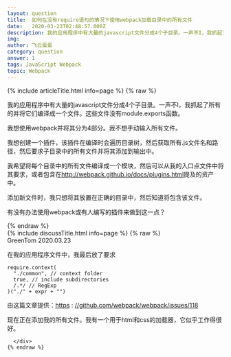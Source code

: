```yaml
---
layout: question
title:  如何在没有require语句的情况下使用webpack加载目录中的所有文件
date:   2020-03-23T02:48:57.000Z
description: 我的应用程序中有大量的javascript文件分成4个子目录。一声不I，我抓起了所有的并将它们编译成一个文件。这些文件没有module.exports函数...
img: 
author: 飞云蛋蛋
category: question
answer: 1
tags: JavaScript Webpack
topic: Webpack
---
```

<div class="article-root">
  <div class="article">
    {% include articleTitle.html info=page %}
    {% raw %}
    <div class="article-content"><p><font style="vertical-align: inherit;"><font style="vertical-align: inherit;">我的应用程序中有大量的javascript文件分成4个子目录。</font><font style="vertical-align: inherit;">一声不I，我抓起了所有的并将它们编译成一个文件。</font><font style="vertical-align: inherit;">这些文件没有module.exports函数。</font></font></p>

<p><font style="vertical-align: inherit;"><font style="vertical-align: inherit;">我想使用webpack并将其分为4部分。</font><font style="vertical-align: inherit;">我不想手动输入所有文件。</font></font></p>

<p><font style="vertical-align: inherit;"><font style="vertical-align: inherit;">我想创建一个插件，该插件在编译时会遍历目录树，然后获取所有.js文件名和路径，然后要求子目录中的所有文件并将其添加到输出中。 </font></font></p>

<p><font style="vertical-align: inherit;"><font style="vertical-align: inherit;">我希望将每个目录中的所有文件编译成一个模块，然后可以从我的入口点文件中将其要求，或者包含在</font></font><a href="http://webpack.github.io/docs/plugins.html" rel="noreferrer"><font style="vertical-align: inherit;"><font style="vertical-align: inherit;">http://webpack.github.io/docs/plugins.html</font></font></a><font style="vertical-align: inherit;"><font style="vertical-align: inherit;">提及</font><font style="vertical-align: inherit;">的资产</font><font style="vertical-align: inherit;">中。</font></font></p>

<p><font style="vertical-align: inherit;"><font style="vertical-align: inherit;">添加新文件时，我只想将其放置在正确的目录中，然后知道将包含该文件。</font></font></p>

<p><font style="vertical-align: inherit;"><font style="vertical-align: inherit;">有没有办法使用webpack或有人编写的插件来做到这一点？</font></font></p></div>
    {% endraw %}
  </div>

  <div class="discuss-wrapper">
    {% include discussTitle.html info=page %}
    {% raw %}
    <div class="discuss-item">
        <div class="discuss-parent">
          <div class="discuss-meta">
            <span class="discuss-user">GreenTom</span>
            <span class="discuss-time">2020.03.23</span>
          </div>
          <div class="discuss-comment"><p><font style="vertical-align: inherit;"><font style="vertical-align: inherit;">在我的应用程序文件中，我最后放了要求 </font></font></p>

<pre><code>require.context(<font></font>
  "./common", // context folder<font></font>
  true, // include subdirectories<font></font>
  /.*/ // RegExp<font></font>
)("./" + expr + "")<font></font>
</code></pre>

<p><font style="vertical-align: inherit;"><font style="vertical-align: inherit;">由这篇文章提供：</font><a href="https://github.com/webpack/webpack/issues/118"><font style="vertical-align: inherit;">https</font></a><font style="vertical-align: inherit;"> : </font></font><a href="https://github.com/webpack/webpack/issues/118"><font style="vertical-align: inherit;"><font style="vertical-align: inherit;">//github.com/webpack/webpack/issues/118</font></font></a></p>

<p><font style="vertical-align: inherit;"><font style="vertical-align: inherit;">现在正在添加我的所有文件。</font><font style="vertical-align: inherit;">我有一个用于html和css的加载器，它似乎工作得很好。</font></font></p></div>
        </div>
        
      </div>
    {% endraw %}
  </div>
<div>
